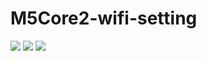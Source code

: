 # M5Core2-wifi-setting

<img src="https://img.shields.io/badge/-C++-fff.svg?logo=Cplusplus&logoColor=00599C">
<img src="https://img.shields.io/badge/-platformio-fff.svg?logo=platformio&logoColor=F5822A">
<img src="https://img.shields.io/badge/-lvgl-fff.svg?logo=lvgl&logoColor=343839">
